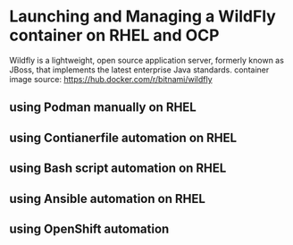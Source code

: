 # Launching and Managing a WildFly container on RHEL and OCP
Wildfly is a lightweight, open source application server, formerly known as JBoss, that implements the latest enterprise Java standards.
container image source: https://hub.docker.com/r/bitnami/wildfly

## using Podman manually on RHEL


## using Contianerfile automation on RHEL 


## using Bash script automation on RHEL


## using Ansible automation on RHEL


## using OpenShift automation 


